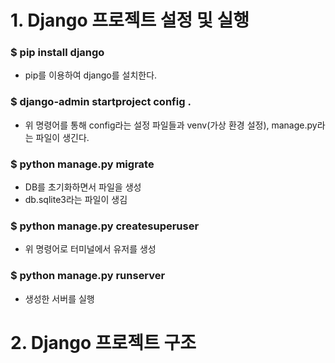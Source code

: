 # 1. Django 프로젝트 설정 및 실행

### $ pip install django
- pip를 이용하여 django를 설치한다.

### $ django-admin startproject config .
- 위 명령어를 통해 config라는 설정 파일들과 venv(가상 환경 설정), manage.py라는 파일이 생긴다.

### $ python manage.py migrate
- DB를 초기화하면서 파일을 생성
- db.sqlite3라는 파일이 생김

### $ python manage.py createsuperuser
- 위 명령어로 터미널에서 유저를 생성

### $ python manage.py runserver
- 생성한 서버를 실행

# 2. Django 프로젝트 구조

